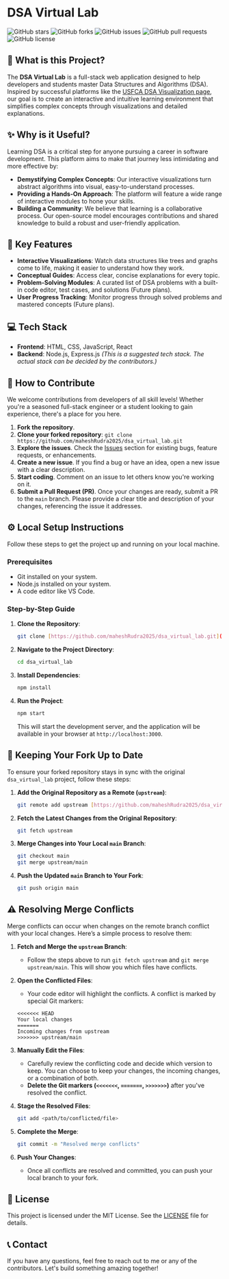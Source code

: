 # DSA Virtual Lab

![GitHub stars](https://img.shields.io/github/stars/maheshRudra2025/dsa_virtual_lab?style=social)
![GitHub forks](https://img.shields.io/github/forks/maheshRudra2025/dsa_virtual_lab?style=social)
![GitHub issues](https://img.shields.io/github/issues/maheshRudra2025/dsa_virtual_lab)
![GitHub pull requests](https://img.shields.io/github/issues-pr/maheshRudra2025/dsa_virtual_lab)
![GitHub license](https://img.shields.io/github/license/maheshRudra2025/dsa_virtual_lab)

## 🎯 What is this Project?
The **DSA Virtual Lab** is a full-stack web application designed to help developers and students master Data Structures and Algorithms (DSA). Inspired by successful platforms like the [USFCA DSA Visualization page](https://www.cs.usfca.edu/~galles/visualization/Algorithms.html), our goal is to create an interactive and intuitive learning environment that simplifies complex concepts through visualizations and detailed explanations.

## ✨ Why is it Useful?
Learning DSA is a critical step for anyone pursuing a career in software development. This platform aims to make that journey less intimidating and more effective by:
* **Demystifying Complex Concepts**: Our interactive visualizations turn abstract algorithms into visual, easy-to-understand processes.
* **Providing a Hands-On Approach**: The platform will feature a wide range of interactive modules to hone your skills.
* **Building a Community**: We believe that learning is a collaborative process. Our open-source model encourages contributions and shared knowledge to build a robust and user-friendly application.

## 🚀 Key Features
* **Interactive Visualizations**: Watch data structures like trees and graphs come to life, making it easier to understand how they work.
* **Conceptual Guides**: Access clear, concise explanations for every topic.
* **Problem-Solving Modules**: A curated list of DSA problems with a built-in code editor, test cases, and solutions (Future plans).
* **User Progress Tracking**: Monitor progress through solved problems and mastered concepts (Future plans).

## 💻 Tech Stack
* **Frontend**: HTML, CSS, JavaScript, React
* **Backend**: Node.js, Express.js
*(This is a suggested tech stack. The actual stack can be decided by the contributors.)*

## 🤝 How to Contribute
We welcome contributions from developers of all skill levels! Whether you're a seasoned full-stack engineer or a student looking to gain experience, there's a place for you here.

1.  **Fork the repository**.
2.  **Clone your forked repository**: `git clone https://github.com/maheshRudra2025/dsa_virtual_lab.git`
3.  **Explore the issues**. Check the [Issues](https://github.com/maheshRudra2025/dsa_virtual_lab/issues) section for existing bugs, feature requests, or enhancements.
4.  **Create a new issue**. If you find a bug or have an idea, open a new issue with a clear description.
5.  **Start coding**. Comment on an issue to let others know you're working on it.
6.  **Submit a Pull Request (PR)**. Once your changes are ready, submit a PR to the `main` branch. Please provide a clear title and description of your changes, referencing the issue it addresses.

## ⚙️ Local Setup Instructions

Follow these steps to get the project up and running on your local machine.

### Prerequisites

-   Git installed on your system.
-   Node.js installed on your system.
-   A code editor like VS Code.

### Step-by-Step Guide

1.  **Clone the Repository**:
    ```bash
    git clone [https://github.com/maheshRudra2025/dsa_virtual_lab.git](https://github.com/maheshRudra2025/dsa_virtual_lab.git)
    ```

2.  **Navigate to the Project Directory**:
    ```bash
    cd dsa_virtual_lab
    ```

3.  **Install Dependencies**:
    ```bash
    npm install
    ```

4.  **Run the Project**:
    ```bash
    npm start
    ```
    This will start the development server, and the application will be available in your browser at `http://localhost:3000`.

## 🔄 Keeping Your Fork Up to Date

To ensure your forked repository stays in sync with the original `dsa_virtual_lab` project, follow these steps:

1.  **Add the Original Repository as a Remote (`upstream`)**:
    ```bash
    git remote add upstream [https://github.com/maheshRudra2025/dsa_virtual_lab.git](https://github.com/maheshRudra2025/dsa_virtual_lab.git)
    ```

2.  **Fetch the Latest Changes from the Original Repository**:
    ```bash
    git fetch upstream
    ```

3.  **Merge Changes into Your Local `main` Branch**:
    ```bash
    git checkout main
    git merge upstream/main
    ```

4.  **Push the Updated `main` Branch to Your Fork**:
    ```bash
    git push origin main
    ```

## ⚠️ Resolving Merge Conflicts

Merge conflicts can occur when changes on the remote branch conflict with your local changes. Here’s a simple process to resolve them:

1.  **Fetch and Merge the `upstream` Branch**:
    * Follow the steps above to run `git fetch upstream` and `git merge upstream/main`. This will show you which files have conflicts.

2.  **Open the Conflicted Files**:
    * Your code editor will highlight the conflicts. A conflict is marked by special Git markers:
    ```
    <<<<<<< HEAD
    Your local changes
    =======
    Incoming changes from upstream
    >>>>>>> upstream/main
    ```

3.  **Manually Edit the Files**:
    * Carefully review the conflicting code and decide which version to keep. You can choose to keep your changes, the incoming changes, or a combination of both.
    * **Delete the Git markers (`<<<<<<<`, `=======`, `>>>>>>>`)** after you've resolved the conflict.

4.  **Stage the Resolved Files**:
    ```bash
    git add <path/to/conflicted/file>
    ```

5.  **Complete the Merge**:
    ```bash
    git commit -m "Resolved merge conflicts"
    ```

6.  **Push Your Changes**:
    * Once all conflicts are resolved and committed, you can push your local branch to your fork.

## 📄 License
This project is licensed under the MIT License. See the [LICENSE](LICENSE) file for details.

## 📞 Contact
If you have any questions, feel free to reach out to me or any of the contributors. Let's build something amazing together!
